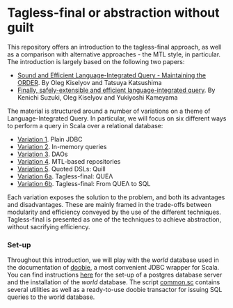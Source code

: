 # Tagless-final or abstraction without guilt

This repository offers an introduction to the tagless-final approach, as well as a comparison with alternative approaches - the MTL style, in particular. The introduction is largely based on the following two papers:

* [Sound and Efficient Language-Integrated Query - Maintaining the ORDER](https://dl.acm.org/doi/pdf/10.1145/2847538.2847542). By Oleg Kiselyov and Tatsuya Katsushima
* [Finally, safely-extensible and efficient language-integrated query](http://okmij.org/ftp/meta-programming/Sqr/sqr.pdf). By Kenichi Suzuki, Oleg Kiselyov and Yukiyoshi Kameyama

The material is structured around a number of variations on a theme of Language-Integrated Query. In particular, we will focus on six different ways to perform a query in Scala over a relational database:

* [Variation 1](Variation1.JDBC.ipynb). Plain JDBC
* [Variation 2](Variation2.InMemory.ipynb). In-memory queries
* [Variation 3](Variation3.DAOs.ipynb). DAOs
* [Variation 4](Variation4.MTL.ipynb). MTL-based repositories
* [Variation 5](Variation5.QDSL.ipynb). Quoted DSLs: Quill
* [Variation 6a](Variation6a.Tagless.ipynb). Tagless-final: QUEΛ
* [Variation 6b](Variation6b.Tagless.ipynb). Tagless-final: From QUEΛ to SQL

Each variation exposes the solution to the problem, and both its advantages and disadvantages. These are mainly framed in the trade-offs between modularity and efficiency conveyed by the use of the different techniques. Tagless-final is presented as one of the techniques to achieve abstraction, without sacrifying efficiency.

### Set-up

Throughout this introduction, we will play with the _world_ database used in the documentation of [doobie](https://tpolecat.github.io/doobie), a most convenient JDBC wrapper for Scala. You can find instructions [here](https://tpolecat.github.io/doobie/docs/01-Introduction.html) for the set-up of a postgres database server and the installation of the _world_ database. The script [common.sc](./common.sc) contains several utilities as well as a ready-to-use doobie transactor for issuing SQL queries to the world database.

